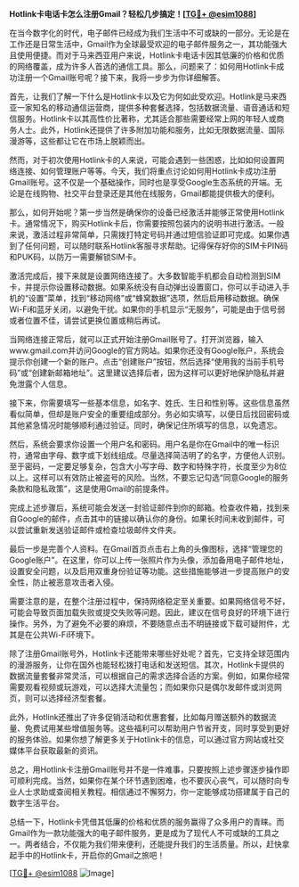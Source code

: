 **Hotlink卡电话卡怎么注册Gmail？轻松几步搞定！[[TG💪+ @esim1088](https://t.me/s/esim1088)]**

在当今数字化的时代，电子邮件已经成为我们生活中不可或缺的一部分。无论是在工作还是日常生活中，Gmail作为全球最受欢迎的电子邮件服务之一，其功能强大且使用便捷。而对于马来西亚用户来说，Hotlink卡电话卡因其低廉的价格和优质的网络覆盖，成为许多人首选的通信工具。那么，问题来了：如何用Hotlink卡成功注册一个Gmail账号呢？接下来，我将一步步为你详细解答。

首先，让我们了解一下什么是Hotlink卡以及它为何如此受欢迎。Hotlink是马来西亚一家知名的移动通信运营商，提供多种套餐选择，包括数据流量、语音通话和短信服务。Hotlink卡以其高性价比著称，尤其适合那些需要经常上网的年轻人或商务人士。此外，Hotlink还提供了许多附加功能和服务，比如无限数据流量、国际漫游等，这些都让它在市场上脱颖而出。

然而，对于初次使用Hotlink卡的人来说，可能会遇到一些困惑，比如如何设置网络连接、如何管理账户等等。今天，我们将重点讨论如何用Hotlink卡成功注册Gmail账号。这不仅是一个基础操作，同时也是享受Google生态系统的开端。无论是在线购物、社交平台登录还是其他在线服务，Gmail都能提供极大的便利。

那么，如何开始呢？第一步当然是确保你的设备已经激活并能够正常使用Hotlink卡。通常情况下，购买Hotlink卡后，你需要按照包装内的说明书进行激活。一般来说，激活过程非常简单，只需拨打特定号码并通过短信验证即可完成。如果你遇到了任何问题，可以随时联系Hotlink客服寻求帮助。记得保存好你的SIM卡PIN码和PUK码，以防万一需要解锁SIM卡。

激活完成后，接下来就是设置网络连接了。大多数智能手机都会自动检测到SIM卡，并提示你设置移动数据。如果系统没有自动弹出设置窗口，你可以手动进入手机的“设置”菜单，找到“移动网络”或“蜂窝数据”选项，然后启用移动数据。确保Wi-Fi和蓝牙关闭，以避免干扰。如果你的手机显示“无服务”，可能是由于信号弱或者位置不佳，请尝试更换位置或稍后再试。

当网络连接正常后，就可以正式开始注册Gmail账号了。打开浏览器，输入www.gmail.com并访问Google的官方网站。如果你还没有Google账户，系统会提示你创建一个新的账户。点击“创建账户”按钮，然后选择“使用我的当前手机号码”或“创建新邮箱地址”。这里建议选择后者，因为这样可以更好地保护隐私并避免泄露个人信息。

接下来，你需要填写一些基本信息，如名字、姓氏、生日和性别等。这些信息虽然看似简单，但却是账户安全的重要组成部分。务必如实填写，以便日后找回密码或其他紧急情况时能够顺利通过验证。同时，确保记住所填写的信息，以免遗忘。

然后，系统会要求你设置一个用户名和密码。用户名是你在Gmail中的唯一标识符，通常由字母、数字或下划线组成。尽量选择简洁明了的名字，方便他人识别。至于密码，一定要足够复杂，包含大小写字母、数字和特殊字符，长度至少为8位以上。这样可以有效防止被盗号的风险。当然，不要忘记勾选“同意Google的服务条款和隐私政策”，这是使用Gmail的前提条件。

完成上述步骤后，系统可能会发送一封验证邮件到你的邮箱。检查收件箱，找到来自Google的邮件，点击其中的链接以确认你的身份。如果长时间未收到邮件，可以尝试重新发送验证邮件或检查垃圾邮件文件夹。

最后一步是完善个人资料。在Gmail首页点击右上角的头像图标，选择“管理您的Google账户”。在这里，你可以上传一张照片作为头像，添加备用电子邮件地址，设置安全问题，以及启用双重身份验证等功能。这些措施能够进一步提高账户的安全性，防止被恶意攻击者入侵。

需要注意的是，在整个注册过程中，保持网络稳定至关重要。如果网络信号不好，可能会导致页面加载失败或提交失败等问题。因此，建议在信号良好的环境下进行操作。另外，为了避免不必要的麻烦，不要随意点击不明链接或下载可疑附件，尤其是在公共Wi-Fi环境下。

除了注册Gmail账号外，Hotlink卡还能带来哪些好处呢？首先，它支持全球范围内的漫游服务，让你在国外也能轻松拨打电话和发送短信。其次，Hotlink卡提供的数据流量套餐非常灵活，可以根据自己的需求选择合适的方案。例如，如果你经常需要观看视频或玩游戏，可以选择大流量包；而如果你只是偶尔发邮件或浏览网页，则可以选择经济型套餐。

此外，Hotlink还推出了许多促销活动和优惠套餐，比如每月赠送额外的数据流量、免费试用某些增值服务等。这些福利可以帮助用户节省开支，同时享受到更好的服务体验。如果你想了解更多关于Hotlink卡的信息，可以通过官方网站或社交媒体平台获取最新的资讯。

总之，用Hotlink卡注册Gmail账号并不是一件难事，只要按照上述步骤逐步操作即可顺利完成。当然，如果你在某个环节遇到困难，也不要灰心丧气，可以随时向专业人士求助或查阅相关教程。相信通过不懈努力，你一定能够成功搭建属于自己的数字生活平台。

总结一下，Hotlink卡凭借其低廉的价格和优质的服务赢得了众多用户的青睐。而Gmail作为一款功能强大的电子邮件服务，更是成为了现代人不可或缺的工具之一。两者结合，不仅能为我们带来便利，还能提升我们的生活质量。所以，赶快拿起手中的Hotlink卡，开启你的Gmail之旅吧！

[[TG💪+ @esim1088](https://t.me/s/esim1088) ![Image](https://i.postimg.cc/4NQfJmqS/Snipaste-2025-05-13-00-14-12.png)]